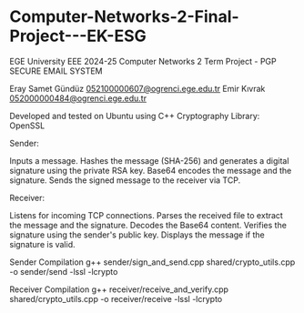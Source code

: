# Computer-Networks-2-Final-Project---EK-ESG

EGE University EEE 2024-25 Computer Networks 2 Term Project - PGP SECURE EMAIL SYSTEM

Eray Samet Gündüz 052100000607@ogrenci.ege.edu.tr Emir Kıvrak 052000000484@ogrenci.ege.edu.tr

Developed and tested on Ubuntu using C++
Cryptography Library: OpenSSL

Sender:

Inputs a message.
Hashes the message (SHA-256) and generates a digital signature using the private RSA key.
Base64 encodes the message and the signature.
Sends the signed message to the receiver via TCP.

Receiver:

Listens for incoming TCP connections.
Parses the received file to extract the message and the signature.
Decodes the Base64 content.
Verifies the signature using the sender's public key.
Displays the message if the signature is valid.

Sender Compilation
g++ sender/sign_and_send.cpp shared/crypto_utils.cpp -o sender/send -lssl -lcrypto

Receiver Compilation
g++ receiver/receive_and_verify.cpp shared/crypto_utils.cpp -o receiver/receive -lssl -lcrypto
